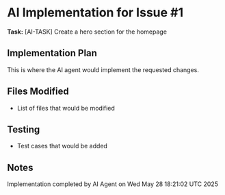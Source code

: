 # AI Implementation for Issue #1

**Task:** [AI-TASK] Create a hero section for the homepage

## Implementation Plan
This is where the AI agent would implement the requested changes.

## Files Modified
- List of files that would be modified

## Testing
- Test cases that would be added

## Notes
Implementation completed by AI Agent on Wed May 28 18:21:02 UTC 2025
